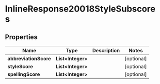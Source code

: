 

# InlineResponse20018StyleSubscores


## Properties

Name | Type | Description | Notes
------------ | ------------- | ------------- | -------------
**abbreviationScore** | **List&lt;Integer&gt;** |  |  [optional]
**styleScore** | **List&lt;Integer&gt;** |  |  [optional]
**spellingScore** | **List&lt;Integer&gt;** |  |  [optional]



